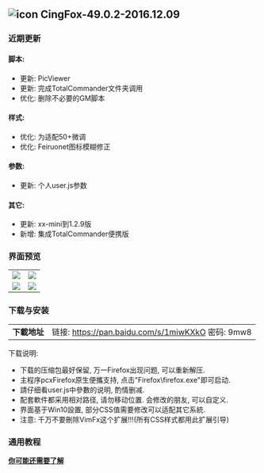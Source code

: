 ## ![icon](../../img/icon.jpg) CingFox-49.0.2-2016.12.09

### 近期更新

#### 脚本:
- 更新: PicViewer
- 更新: 完成TotalCommander文件夹调用
- 优化: 删除不必要的GM脚本

#### 样式:
- 优化: 为适配50+微调
- 优化: Feiruonet图标模糊修正

#### 参数:
- 更新: 个人user.js参数

#### 其它:
- 更新: xx-mini到1.2.9版
- 新增: 集成TotalCommander便携版

### 界面预览

| | |
| :-- | :-- |
| ![](../../img/48.0.1-2016.08.20/preview.jpg) | ![](../../img/48.0.1-2016.08.20/preview-2.jpg) |
| ![](../../img/48.0.1-2016.08.20/preview-3.jpg) | ![](../../img/48.0.1-2016.08.20/preview-4.jpg) |

### 下载与安装

| |  |
| :-- | :-- |
| **下載地址** | 链接: https://pan.baidu.com/s/1miwKXkO 密码: 9mw8 |

下载说明:
- 下载的压缩包最好保留, 万一Firefox出现问题, 可以重新解压.
- 主程序pcxFirefox原生便攜支持, 点击"Firefox\firefox.exe"即可启动.
- 請仔细看user.js中參數的说明, 酌情删减.
- 配套軟件都采用相对路径, 请勿移动位置. 会修改的朋友, 可以自定义.
- 界面基于Win10設置, 部分CSS值需要修改可以适配其它系統.
- 注意: 千万不要刪除VimFx这个扩展!!!(所有CSS样式都用此扩展引导)

### 通用教程

[**你可能还需要了解**](../..#你可能还需要了解)